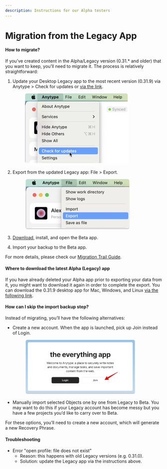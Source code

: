 ```yaml
---
description: Instructions for our Alpha testers
---
```


# Migration from the Legacy App

#### **How to migrate?**

If you’ve created content in the Alpha/Legacy version (0.31.\* and older) that you want to keep, you’ll need to migrate it. The process is relatively straightforward:

1.  Update your Desktop Legacy app to the most recent version (0.31.9) via Anytype > Check for updates or [via the link](https://download.anytype.io/?ref=migration\&platform=desktop).

    <div align="left">

    <figure><img src="../.gitbook/assets/Check updates.png" alt="" width="331"><figcaption></figcaption></figure>

    </div>
2.  Export from the updated Legacy app: File > Export.

    <div align="left">

    <figure><img src="../.gitbook/assets/Export.png" alt="" width="336"><figcaption></figcaption></figure>

    </div>
3. [Download](https://download.anytype.io/), install, and open the Beta app.
4. Import your backup to the Beta app.

For more details, please check our [Migration Trail Guide](https://community.anytype.io/t/anytype-legacy-to-beta-migration-trail-guide/9274).

#### **Where to download the latest Alpha (Legacy) app**

If you have already deleted your Alpha app prior to exporting your data from it, you might want to download it again in order to complete the export. You can download the 0.31.9 desktop app for Mac, Windows, and Linux [via the following link](../).

#### How can I skip the import backup step?

Instead of migrating, you’ll have the following alternatives:

*   Create a new account. When the app is launched, pick up Join instead of Login.

    <div align="left">

    <figure><img src="../.gitbook/assets/Join Anytype.png" alt="" width="354"><figcaption></figcaption></figure>

    </div>
* Manually import selected Objects one by one from Legacy to Beta. You may want to do this if your Legacy account has become messy but you have a few projects you’d like to carry over to Beta.

For these options, you’ll need to create a new account, which will generate a new Recovery Phrase.

#### Troubleshooting

* Error "open profile: file does not exist"
  * Reason: this happens with old Legacy versions (e.g. 0.31.0).
  * Solution: update the Legacy app via the instructions above.
